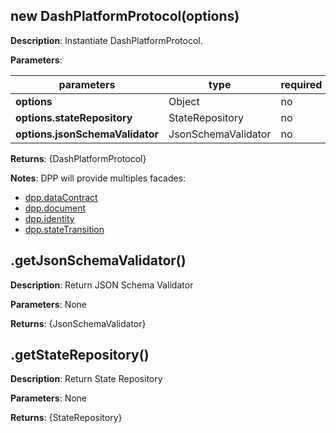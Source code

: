 ## new DashPlatformProtocol(options)

**Description**: Instantiate DashPlatformProtocol.

**Parameters**:

| parameters                                                | type               | required | Description                                            |  
|-----------------------------------------------------------|--------------------|----------| -------------------------------------------------------|
| **options**                                               | Object             | no       |                                                        |
| **options.stateRepository**                               | StateRepository    | no       |                                                        |
| **options.jsonSchemaValidator**                           | JsonSchemaValidator| no       |                                                        |

**Returns**: {DashPlatformProtocol}

**Notes**: DPP will provide multiples facades: 

- [dpp.dataContract](usage/dataContract)
- [dpp.document](usage/document)
- [dpp.identity](usage/identity)
- [dpp.stateTransition](usage/stateTransition)

## .getJsonSchemaValidator()

**Description**: Return JSON Schema Validator  

**Parameters**: None

**Returns**: {JsonSchemaValidator}

## .getStateRepository()

**Description**: Return State Repository  

**Parameters**: None

**Returns**: {StateRepository}

